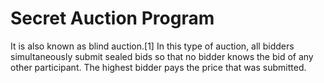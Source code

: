 # Secret Auction Program
It is also known as blind auction.[1] In this type of auction, 
all bidders simultaneously submit sealed bids so that no bidder knows the bid of any other participant.
The highest bidder pays the price that was submitted.
